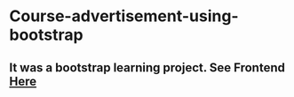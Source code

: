 # Course-advertisement-using-bootstrap

<h2>It was a bootstrap learning project.
See Frontend <a href = "https://ourlovelycourse.netlify.app">Here </a></h2>
